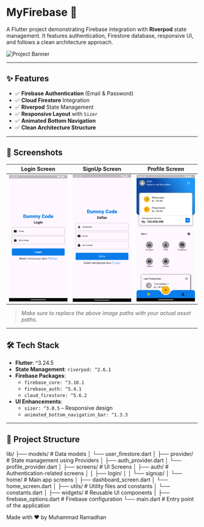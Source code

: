# MyFirebase 🚀  

A Flutter project demonstrating Firebase integration with **Riverpod** state management. It features authentication, Firestore database, responsive UI, and follows a clean architecture approach.

![Project Banner](assets/images/banner.png) <!-- Replace with your actual image path -->

---

## ✨ Features

- ✅ **Firebase Authentication** (Email & Password)
- ✅ **Cloud Firestore** Integration
- ✅ **Riverpod** State Management
- ✅ **Responsive Layout** with `Sizer`
- ✅ **Animated Bottom Navigation**
- ✅ **Clean Architecture Structure**

---

## 📱 Screenshots

| Login Screen | SignUp Screen | Profile Screen |
|--------------|-------------|----------------|
| ![Login](assets/images/login.png) | ![SignUp](assets/images/signup.png) | ![Home](assets/images/home.png) |

> _Make sure to replace the above image paths with your actual asset paths._

---

## 🛠 Tech Stack

- **Flutter**: ^3.24.5
- **State Management**: `riverpod: ^2.6.1`
- **Firebase Packages**:
  - `firebase_core: ^3.10.1`
  - `firebase_auth: ^5.4.1`
  - `cloud_firestore: ^5.6.2`
- **UI Enhancements**:
  - `sizer: ^3.0.5` – Responsive design
  - `animated_bottom_navigation_bar: ^1.3.3` 

---

## 📁 Project Structure
lib/
├── models/                # Data models
│   └── user_firestore.dart
│
├── provider/              # State management using Providers
│   ├── auth_provider.dart
│   └── profile_provider.dart
│
├── screens/               # UI Screens
│   ├── auth/              # Authentication-related screens
│   │   ├── login/
│   │   └── signup/
│   └── home/              # Main app screens
│       ├── dashboard_screen.dart
│       └── home_screen.dart
│
├── utils/                 # Utility files and constants
│   └── constants.dart
│
├── widgets/               # Reusable UI components
│
├── firebase_options.dart  # Firebase configuration
└── main.dart              # Entry point of the application



Made with ❤️ by Muhammad Ramadhan